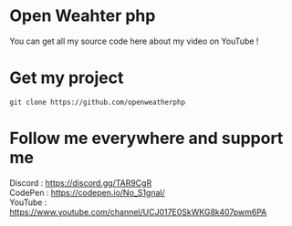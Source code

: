 # Open Weahter php 

You can get all my source code here about my video on YouTube ! 

# Get my project
```
git clone https://github.com/openweatherphp

```

# Follow me everywhere and support me 

Discord : https://discord.gg/TAR9CgR <br />
CodePen : https://codepen.io/No_S1gnal/ <br />
YouTube : https://www.youtube.com/channel/UCJ017E0SkWKG8k407pwm6PA
